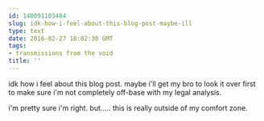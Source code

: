 ```yaml
---
id: 140091103484
slug: idk-how-i-feel-about-this-blog-post-maybe-ill
type: text
date: 2016-02-27 16:02:30 GMT
tags:
- transmissions from the void
title: ''
---
```


idk how i feel about this blog post. maybe i'll get my bro to look it over first to make sure i'm not completely off-base with my legal analysis.

i'm pretty sure i'm right. but..... this is really outside of my comfort zone.